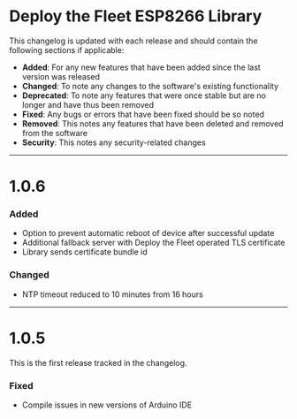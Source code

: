 # Deploy the Fleet ESP8266 Library
This changelog is updated with each release and should contain the following sections if applicable:
  - **Added**: For any new features that have been added since the last version was released 
  - **Changed**: To note any changes to the software's existing functionality 
  - **Deprecated**: To note any features that were once stable but are no longer and have thus been removed 
  - **Fixed**: Any bugs or errors that have been fixed should be so noted 
  - **Removed**: This notes any features that have been deleted and removed from the software 
  - **Security**: This notes any security-related changes

----
# 1.0.6
### Added
  - Option to prevent automatic reboot of device after successful update
  - Additional fallback server with Deploy the Fleet operated TLS certificate
  - Library sends certificate bundle id

### Changed
  - NTP timeout reduced to 10 minutes from 16 hours

----
# 1.0.5
This is the first release tracked in the changelog.

### Fixed
  - Compile issues in new versions of Arduino IDE